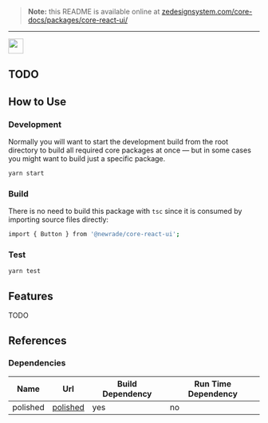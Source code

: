 > **Note:** this README is available online at
> [zedesignsystem.com/core-docs/packages/core-react-ui/](https://zedesignsystem.com/core-docs/packages/core-react-ui/)

---

<div style="display: grid; width: fit-content; gap: 20px; grid-auto-flow: column;">
  <img height="30" src="/core-docs-assets/reactjs-logo-standard.svg"/>
</div>

## TODO

## How to Use

### Development

Normally you will want to start the development build from the root directory to
build all required core packages at once — but in some cases you might want to
build just a specific package.

```bash
yarn start
```

### Build

There is no need to build this package with `tsc` since it is consumed by
importing source files directly:

```bash
import { Button } from '@newrade/core-react-ui';
```

### Test

```bash
yarn test
```

## Features

TODO

## References

### Dependencies

| Name     | Url                                                       | Build Dependency | Run Time Dependency |
| -------- | --------------------------------------------------------- | ---------------- | ------------------- |
| polished | [polished](https://github.com/styled-components/polished) | yes              | no                  |
